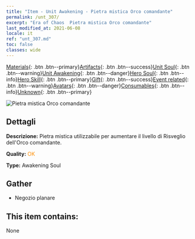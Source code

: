 ```yaml
---
title: "Item - Unit Awakening - Pietra mistica Orco comandante"
permalink: /unt_307/
excerpt: "Era of Chaos  Pietra mistica Orco comandante"
last_modified_at: 2021-06-08
locale: it
ref: "unt_307.md"
toc: false
classes: wide
---
```

 [Materials](/ItemsIT/){: .btn .btn--primary}[Artifacts](/ItemsIT/Artifacts/){: .btn .btn--success}[Unit Soul](/ItemsIT/UnitSoul/){: .btn .btn--warning}[Unit Awakening](/ItemsIT/UnitAwakening/){: .btn .btn--danger}[Hero Soul](/ItemsIT/HeroSoul/){: .btn .btn--info}[Hero Skill](/ItemsIT/HeroSkill/){: .btn .btn--primary}[Gift](/ItemsIT/Gift/){: .btn .btn--success}[Event related](/ItemsIT/Events/){: .btn .btn--warning}[Avatars](/ItemsIT/Avatars/){: .btn .btn--danger}[Consumables](/ItemsIT/Consumables/){: .btn .btn--info}[Unknown](/ItemsIT/Unknown/){: .btn .btn--primary}

 ![Pietra mistica Orco comandante](/images/u/tia_banshouren.jpg)

## Dettagli
 **Descrizione:** Pietra mistica utilizzabile per aumentare il livello di Risveglio dell'Orco comandante.

 **Quality:** <span style="color: #FF8C00">OK</span>

 **Type:** Awakening Soul

## Gather

*    Negozio planare 

## This item contains:

  None

